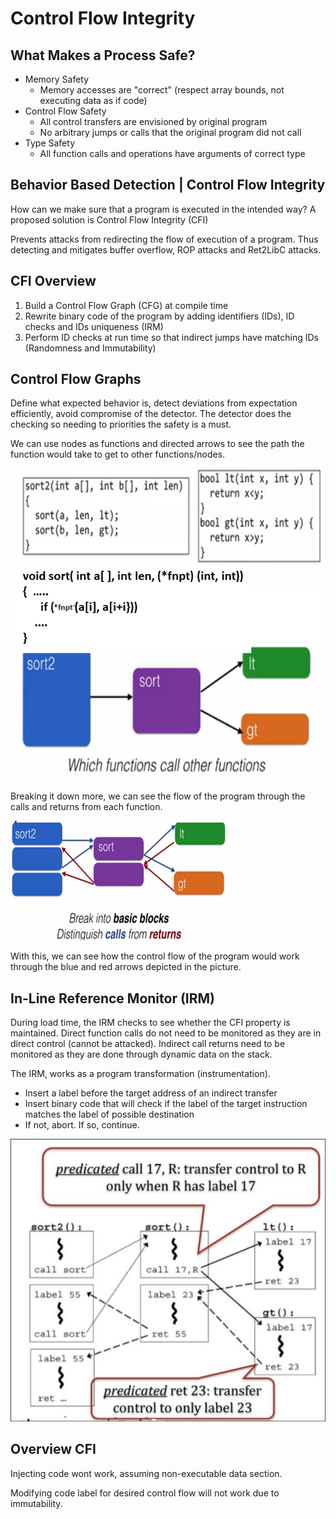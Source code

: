 # Control Flow Integrity 

## What Makes a Process Safe?

- Memory Safety
    - Memory accesses are "correct" (respect array bounds, not executing data as if code)
- Control Flow Safety
    - All control transfers are envisioned by original program
    - No arbitrary jumps or calls that the original program did not call
- Type Safety
    - All function calls and operations have arguments of correct type

## Behavior Based Detection | Control Flow Integrity

How can we make sure that a program is executed in the intended way? A proposed solution is Control Flow Integrity (CFI)

Prevents attacks from redirecting the flow of execution of a program. Thus detecting and mitigates buffer overflow, ROP attacks and Ret2LibC attacks.

## CFI Overview

1. Build a Control Flow Graph (CFG) at compile time
2. Rewrite binary code of the program by adding identifiers (IDs), ID checks and IDs uniqueness (IRM)
3. Perform ID checks at run time so that indirect jumps have matching IDs (Randomness and Immutability)

## Control Flow Graphs

Define what expected behavior is, detect deviations from expectation efficiently, avoid compromise of the detector. The detector does the checking so needing to priorities the safety is a must.

We can use nodes as functions and directed arrows to see the path the function would take to get to other functions/nodes. 

![Graph containing code and functions calls sort2, sort, lt and gt. Shows how functions would call other functions through the code used.](Call_Graph.png)

Breaking it down more, we can see the flow of the program through the calls and returns from each function.

![Graph showing the functions broken up with arrows dictating the flow of the program.](Control_Flow_Graph.png)

With this, we can see how the control flow of the program would work through the blue and red arrows depicted in the picture.

## In-Line Reference Monitor (IRM)

During load time, the IRM checks to see whether the CFI property is maintained. Direct function calls do not need to be monitored as they are in direct control (cannot be attacked). Indirect call returns need to be monitored as they are done through dynamic data on the stack.

The IRM, works as a program transformation (instrumentation).

- Insert a label before the target address of an indirect transfer
- Insert binary code that will check if the label of the target instruction matches the label of possible destination
- If not, abort. If so, continue.

![Graph showing the example of the control flow graph above with inserted labels to check the control flow.](Instrumentation_Label_Insert.png)

## Overview CFI

Injecting code wont work, assuming non-executable data section.

Modifying code label for desired control flow will not work due to immutability. 
